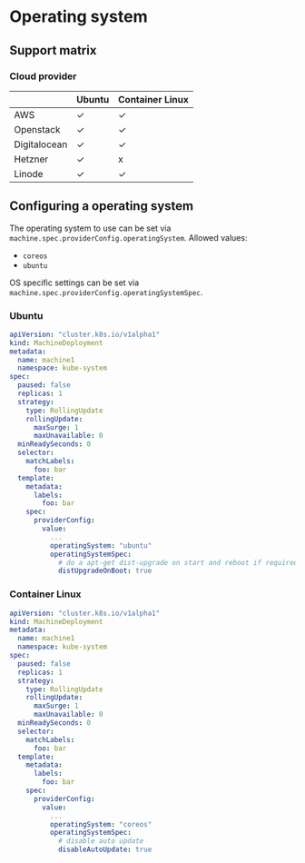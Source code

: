 # Operating system

## Support matrix

### Cloud provider

|   | Ubuntu | Container Linux |
|---|---|---|
| AWS | ✓ | ✓ |
| Openstack | ✓ | ✓  |
| Digitalocean  | ✓ | ✓ |
| Hetzner | ✓ | x |
| Linode | ✓ | ✓ |

## Configuring a operating system

The operating system to use can be set via `machine.spec.providerConfig.operatingSystem`.
Allowed values:
- `coreos`
- `ubuntu`

OS specific settings can be set via `machine.spec.providerConfig.operatingSystemSpec`.

### Ubuntu

```yaml
apiVersion: "cluster.k8s.io/v1alpha1"
kind: MachineDeployment
metadata:
  name: machine1
  namespace: kube-system
spec:
  paused: false
  replicas: 1
  strategy:
    type: RollingUpdate
    rollingUpdate:
      maxSurge: 1
      maxUnavailable: 0
  minReadySeconds: 0
  selector:
    matchLabels:
      foo: bar
  template:
    metadata:
      labels:
        foo: bar
    spec:
      providerConfig:
        value:
          ...
          operatingSystem: "ubuntu"
          operatingSystemSpec:
            # do a apt-get dist-upgrade on start and reboot if required
            distUpgradeOnBoot: true
```

### Container Linux

```yaml
apiVersion: "cluster.k8s.io/v1alpha1"
kind: MachineDeployment
metadata:
  name: machine1
  namespace: kube-system
spec:
  paused: false
  replicas: 1
  strategy:
    type: RollingUpdate
    rollingUpdate:
      maxSurge: 1
      maxUnavailable: 0
  minReadySeconds: 0
  selector:
    matchLabels:
      foo: bar
  template:
    metadata:
      labels:
        foo: bar
    spec:
      providerConfig:
        value:
          ...
          operatingSystem: "coreos"
          operatingSystemSpec:
            # disable auto update
            disableAutoUpdate: true
```
